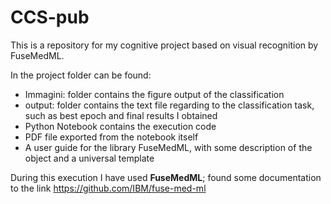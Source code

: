 # CCS-pub

This is a repository for my cognitive project based on visual recognition by FuseMedML.

In the project folder can be found:
- Immagini: folder contains the figure output of the classification
- output: folder contains the text file regarding to the classification task, such as best epoch and final results I obtained
- Python Notebook contains the execution code
- PDF file exported from the notebook itself
- A user guide for the library FuseMedML, with some description of the object and a universal template

During this execution I have used **FuseMedML**; found some documentation to the link https://github.com/IBM/fuse-med-ml
